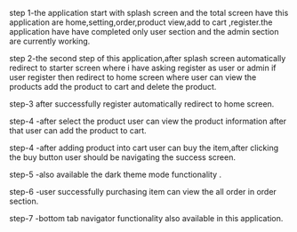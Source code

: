 step 1-the application start with splash screen and the total screen have this application are  home,setting,order,product view,add to cart ,register.the application have have completed only user section and the admin section are currently working.

step 2-the second step of this application,after splash screen automatically redirect to starter screen where i have asking register as user or admin if user register then redirect to home screen where user can view the products add the product to cart and delete the product.

step-3 after successfully register automatically redirect to home screen.

step-4 -after select the product user can view the product information after that user can add the product to cart.

step-4 -after adding product into cart user can buy the item,after clicking the buy button user should be navigating the success screen.

step-5 -also available the dark theme mode functionality .

step-6 -user successfully purchasing item can view the all order in order section.

step-7 -bottom tab navigator functionality also available in this application. 
